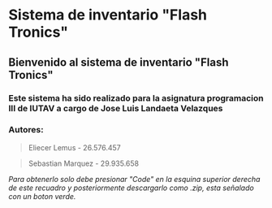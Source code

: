 # Sistema de inventario "Flash Tronics"

## Bienvenido al sistema de inventario "Flash Tronics"

### Este sistema ha sido realizado para la asignatura programacion III de IUTAV a cargo de Jose Luis Landaeta Velazques

### Autores:

> Eliecer Lemus - 26.576.457

> Sebastian Marquez - 29.935.658

*Para obtenerlo solo debe presionar "Code" en la esquina superior derecha de este recuadro y posteriormente descargarlo como .zip, esta señalado con un boton verde.*
